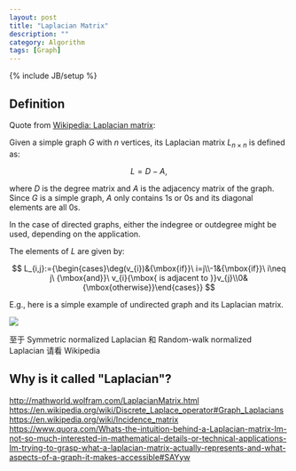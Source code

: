 ```yaml
---
layout: post
title: "Laplacian Matrix"
description: ""
category: Algorithm
tags: [Graph]
---
```

{% include JB/setup %}

## Definition

Quote from [Wikipedia: Laplacian matrix](https://en.wikipedia.org/wiki/Laplacian_matrix):

Given a simple graph $G$ with $n$ vertices, its Laplacian matrix $L_{n\times n}$ is defined as:

$$
L = D - A,
$$

where $D$ is the degree matrix and $A$ is the adjacency matrix of the graph. Since $G$ is a simple graph, $A$ only contains $1$s or $0$s and its diagonal elements are all $0$s.

In the case of directed graphs, either the indegree or outdegree might be used, depending on the application.

The elements of $L$ are given by:

$$
L_{i,j}:={\begin{cases}\deg(v_{i})&{\mbox{if}}\ i=j\\-1&{\mbox{if}}\ i\neq j\ {\mbox{and}}\ v_{i}{\mbox{ is adjacent to }}v_{j}\\0&{\mbox{otherwise}}\end{cases}}
$$

E.g., here is a simple example of undirected graph and its Laplacian matrix.

![](https://farm1.staticflickr.com/896/42694234382_d4d95ac4db_z_d.jpg)

至于 Symmetric normalized Laplacian 和 Random-walk normalized Laplacian 请看 Wikipedia

## Why is it called "Laplacian"?

http://mathworld.wolfram.com/LaplacianMatrix.html
https://en.wikipedia.org/wiki/Discrete_Laplace_operator#Graph_Laplacians
https://en.wikipedia.org/wiki/Incidence_matrix
https://www.quora.com/Whats-the-intuition-behind-a-Laplacian-matrix-Im-not-so-much-interested-in-mathematical-details-or-technical-applications-Im-trying-to-grasp-what-a-laplacian-matrix-actually-represents-and-what-aspects-of-a-graph-it-makes-accessible#SAYyw